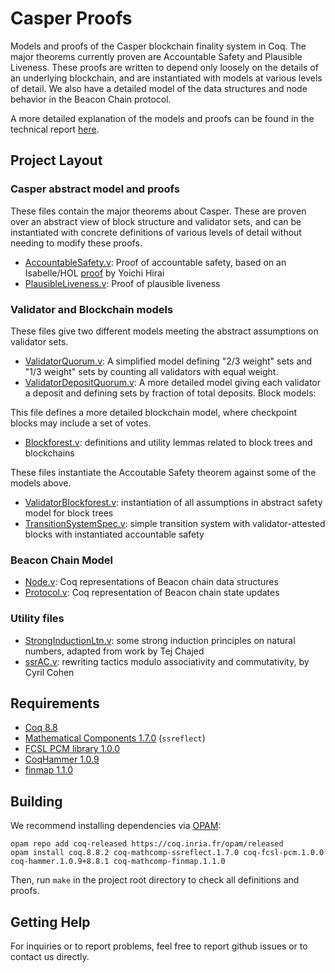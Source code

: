Casper Proofs
=============

Models and proofs of the Casper blockchain finality system in Coq.
The major theorems currently proven are Accountable Safety and
Plausible Liveness.
These proofs are written to depend only loosely on the details
of an underlying blockchain, and are instantiated with models
at various levels of detail.
We also have a detailed model of the data structures and node
behavior in the Beacon Chain protocol.

A more detailed explanation of the models and proofs can be found in the
technical report [here](http://github.com/palmskog/casper-coq-report/).

Project Layout
--------------

### Casper abstract model and proofs

These files contain the major theorems about Casper.
These are proven over an abstract view of block structure and
validator sets, and can be instantiated with concrete definitions
of various levels of detail without needing to modify these proofs.

- [AccountableSafety.v](Core/AccountableSafety.v): Proof of accountable safety, based on an Isabelle/HOL [proof](https://github.com/palmskog/pos) by Yoichi Hirai
- [PlausibleLiveness.v](Core/PlausibleLiveness.v): Proof of plausible liveness

### Validator and Blockchain models

These files give two different models meeting the abstract assumptions on validator sets.

- [ValidatorQuorum.v](Core/ValidatorQuorum.v): A simplified model defining
"2/3 weight" sets and "1/3 weight" sets by counting all validators with equal weight.
- [ValidatorDepositQuorum.v](Core/ValidatorDepositQuorum.v): A more detailed model
giving each validator a deposit and defining sets by fraction of total deposits.
Block models:

This file defines a more detailed blockchain model,
where checkpoint blocks may include a set of votes.

- [Blockforest.v](Core/Blockforest.v): definitions and utility lemmas related to block trees and blockchains

These files instantiate the Accoutable Safety theorem against some of
the models above.

- [ValidatorBlockforest.v](Core/ValidatorBlockforest.v): instantiation of all assumptions in abstract safety model for block trees
- [TransitionSystemSpec.v](Core/TransitionSystemSpec.v): simple transition system with validator-attested blocks with instantiated accountable safety

### Beacon Chain Model

- [Node.v](Core/Node.v): Coq representations of Beacon chain data structures
- [Protocol.v](Core/Protocol.v): Coq representation of Beacon chain state updates

### Utility files

- [StrongInductionLtn.v](Core/StrongInductionLtn.v): some strong induction principles on natural numbers, adapted from work by Tej Chajed
- [ssrAC.v](Core/ssrAC.v): rewriting tactics modulo associativity and commutativity, by Cyril Cohen

Requirements
------------

* [Coq 8.8](https://coq.inria.fr)
* [Mathematical Components 1.7.0](http://math-comp.github.io/math-comp/) (`ssreflect`)
* [FCSL PCM library 1.0.0](https://github.com/imdea-software/fcsl-pcm)
* [CoqHammer 1.0.9](https://github.com/lukaszcz/coqhammer)
* [finmap 1.1.0](https://github.com/math-comp/finmap)

Building
--------

We recommend installing dependencies via [OPAM](http://opam.ocaml.org/doc/Install.html):

```
opam repo add coq-released https://coq.inria.fr/opam/released
opam install coq.8.8.2 coq-mathcomp-ssreflect.1.7.0 coq-fcsl-pcm.1.0.0 coq-hammer.1.0.9+8.8.1 coq-mathcomp-finmap.1.1.0
```

Then, run `make` in the project root directory to check all definitions and proofs.

Getting Help
------------
For inquiries or to report problems, feel free to report github issues or to contact us directly.
